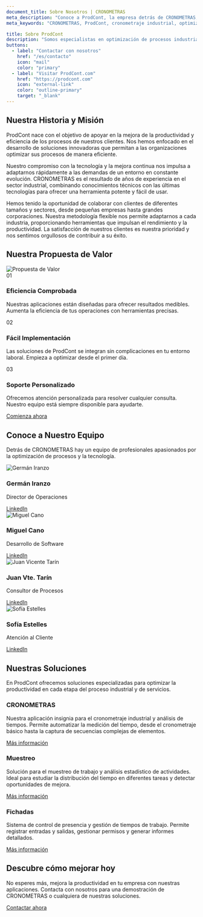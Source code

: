 ```yaml
---
document_title: Sobre Nosotros | CRONOMETRAS
meta_description: "Conoce a ProdCont, la empresa detrás de CRONOMETRAS, la aplicación líder en cronometraje industrial y optimización de procesos."
meta_keywords: "CRONOMETRAS, ProdCont, cronometraje industrial, optimización de procesos, eficiencia industrial, control de producción"

title: Sobre ProdCont
description: "Somos especialistas en optimización de procesos industriales y de servicios, creadores de CRONOMETRAS, la solución definitiva para el cronometraje y análisis de tiempos."
buttons:
  - label: "Contactar con nosotros"
    href: "/es/contacto"
    icon: "mail"
    color: "primary"
  - label: "Visitar ProdCont.com"
    href: "https://prodcont.com"
    icon: "external-link"
    color: "outline-primary"
    target: "_blank"
---
```


<div class="container py-10">
  <div class="row justify-center">
    <div class="md:col-10 lg:col-8">
      <div class="mb-10">
        <h2 class="mb-4">Nuestra Historia y Misión</h2>
        <p class="mb-6">ProdCont nace con el objetivo de apoyar en la mejora de la productividad y eficiencia de los procesos de nuestros clientes. Nos hemos enfocado en el desarrollo de soluciones innovadoras que permitan a las organizaciones optimizar sus procesos de manera eficiente.</p>
        <p class="mb-6">Nuestro compromiso con la tecnología y la mejora continua nos impulsa a adaptarnos rápidamente a las demandas de un entorno en constante evolución. CRONOMETRAS es el resultado de años de experiencia en el sector industrial, combinando conocimientos técnicos con las últimas tecnologías para ofrecer una herramienta potente y fácil de usar.</p>
        <p>Hemos tenido la oportunidad de colaborar con clientes de diferentes tamaños y sectores, desde pequeñas empresas hasta grandes corporaciones. Nuestra metodología flexible nos permite adaptarnos a cada industria, proporcionando herramientas que impulsan el rendimiento y la productividad. La satisfacción de nuestros clientes es nuestra prioridad y nos sentimos orgullosos de contribuir a su éxito.</p>
      </div>
    </div>
  </div>
</div>

<div class="py-16">
  <div class="container">
    <div class="row justify-center">
      <div class="md:col-10 lg:col-8 text-center">
        <h2 class="mb-4">Nuestra Propuesta de Valor</h2>
        <img src="/images/propuesta de valor.jpg" alt="Propuesta de Valor" class="mb-10 mx-auto">
      </div>
    </div>
    
  <div class="row justify-center">
    <div class="md:col-4 mb-8">
      <div class="p-6 h-full dark:bg-gray-700 dark:text-white rounded-lg">
        <div class="mb-4 text-accent">
          <span class="text-2xl font-bold">01</span>
        </div>
        <h3 class="h4 mb-4">Eficiencia Comprobada</h3>
        <p>Nuestras aplicaciones están diseñadas para ofrecer resultados medibles. Aumenta la eficiencia de tus operaciones con herramientas precisas.</p>
      </div>
    </div>
    <div class="md:col-4 mb-8">
      <div class="p-6 h-full dark:bg-gray-700 dark:text-white rounded-lg">
        <div class="mb-4 text-accent">
          <span class="text-2xl font-bold">02</span>
        </div>
        <h3 class="h4 mb-4">Fácil Implementación</h3>
        <p>Las soluciones de ProdCont se integran sin complicaciones en tu entorno laboral. Empieza a optimizar desde el primer día.</p>
      </div>
    </div>
    <div class="md:col-4 mb-8">
      <div class="p-6 h-full dark:bg-gray-700 dark:text-white rounded-lg">
        <div class="mb-4 text-accent">
          <span class="text-2xl font-bold">03</span>
        </div>
        <h3 class="h4 mb-4">Soporte Personalizado</h3>
        <p>Ofrecemos atención personalizada para resolver cualquier consulta. Nuestro equipo está siempre disponible para ayudarte.</p>
      </div>
    </div>
  </div>
  <div class="row justify-center mt-8">
    <div class="md:col-4 text-center">
      <a href="/es/contacto" class="btn-primary bg-accent text-white hover:bg-accent/90 dark:border-white/10 dark:border">Comienza ahora</a>
    </div>
  </div>
</div>
</div>

<div class="container py-16">
  <div class="row justify-center">
    <div class="md:col-10 lg:col-8 text-center mb-10">
      <h2 class="mb-4">Conoce a Nuestro Equipo</h2>
      <p class="mb-6">Detrás de CRONOMETRAS hay un equipo de profesionales apasionados por la optimización de procesos y la tecnología.</p>
    </div>
  </div>
  <div class="row justify-center">
    <div class="sm:col-6 md:col-3 mb-8">
      <div class="text-center">
        <img src="/images/team/german.png" alt="Germán Iranzo" class="rounded-full w-32 h-32 object-cover mx-auto mb-4">
        <h3 class="h5 mb-2">Germán Iranzo</h3>
        <p class="text-sm text-gray-600 mb-2">Director de Operaciones</p>
        <a href="https://www.linkedin.com/in/germ%C3%A1n-iranzo-5733b449/" target="_blank" class="btn-primary btn-sm w-full md:w-auto bg-accent text-white hover:bg-accent/90 dark:border-white/10 dark:border mb-4 md:mb-0 md:mr-4">LinkedIn</a>
      </div>
    </div>
    <div class="sm:col-6 md:col-3 mb-8">
      <div class="text-center">
        <img src="/images/team/miguel.png" alt="Miguel Cano" class="rounded-full w-32 h-32 object-cover mx-auto mb-4">
        <h3 class="h5 mb-2">Miguel Cano</h3>
        <p class="text-sm text-gray-600 mb-2">Desarrollo de Software</p>
        <a href="https://www.linkedin.com/in/miguel-cano-otero/" target="_blank" class="btn-primary btn-sm w-full md:w-auto bg-accent text-white hover:bg-accent/90 dark:border-white/10 dark:border mb-4 md:mb-0 md:mr-4">LinkedIn</a>
      </div>
    </div>
    <div class="sm:col-6 md:col-3 mb-8">
      <div class="text-center">
        <img src="/images/team/juanvi.png" alt="Juan Vicente Tarín" class="rounded-full w-32 h-32 object-cover mx-auto mb-4">
        <h3 class="h5 mb-2">Juan Vte. Tarín</h3>
        <p class="text-sm text-gray-600 mb-2">Consultor de Procesos</p>
        <a href="https://www.linkedin.com/in/juan-vicente-tar%C3%ADn-2a384520/" target="_blank" class="btn-primary btn-sm w-full md:w-auto bg-accent text-white hover:bg-accent/90 dark:border-white/10 dark:border mb-4 md:mb-0 md:mr-4">LinkedIn</a>
      </div>
    </div>
    <div class="sm:col-6 md:col-3 mb-8">
      <div class="text-center">
        <img src="/images/team/sofia.png" alt="Sofía Estelles" class="rounded-full w-32 h-32 object-cover mx-auto mb-4">
        <h3 class="h5 mb-2">Sofía Estelles</h3>
        <p class="text-sm text-gray-600 mb-2">Atención al Cliente</p>
        <a href="https://www.linkedin.com/in/sofia-estelles-miguel-961aba18" target="_blank" class="btn-primary btn-sm w-full md:w-auto bg-accent text-white hover:bg-accent/90 dark:border-white/10 dark:border mb-4 md:mb-0 md:mr-4">LinkedIn</a>
      </div>
    </div>
  </div>
</div>

<div class="py-16">
  <div class="container">
    <div class="row justify-center">
      <div class="md:col-10 lg:col-8 text-center">
        <h2 class="mb-8 dark:text-white">Nuestras Soluciones</h2>
        <p class="mb-10 dark:text-gray-200">En ProdCont ofrecemos soluciones especializadas para optimizar la productividad en cada etapa del proceso industrial y de servicios.</p>
      </div>
    </div>
    <div class="row justify-center">
      <div class="md:col-4 mb-8">
        <div class="bg-white dark:bg-gray-700 p-8 rounded-lg shadow-md h-full">
          <h3 class="h4 mb-4 dark:text-white">CRONOMETRAS</h3>
          <p class="mb-4 dark:text-gray-200">Nuestra aplicación insignia para el cronometraje industrial y análisis de tiempos. Permite automatizar la medición del tiempo, desde el cronometraje básico hasta la captura de secuencias complejas de elementos.</p>
          <a href="/" class="btn-primary btn-sm dark:border-white/10 dark:border">Más información</a>
        </div>
      </div>
      <div class="md:col-4 mb-8">
        <div class="bg-white dark:bg-gray-700 p-8 rounded-lg shadow-md h-full">
          <h3 class="h4 mb-4 dark:text-white">Muestreo</h3>
          <p class="mb-4 dark:text-gray-200">Solución para el muestreo de trabajo y análisis estadístico de actividades. Ideal para estudiar la distribución del tiempo en diferentes tareas y detectar oportunidades de mejora.</p>
          <a href="https://prodcont.com/muestreo/" target="_blank" class="btn-primary btn-sm dark:border-white/10 dark:border">Más información</a>
        </div>
      </div>
      <div class="md:col-4 mb-8">
        <div class="bg-white dark:bg-gray-700 p-8 rounded-lg shadow-md h-full">
          <h3 class="h4 mb-4 dark:text-white">Fichadas</h3>
          <p class="mb-4 dark:text-gray-200">Sistema de control de presencia y gestión de tiempos de trabajo. Permite registrar entradas y salidas, gestionar permisos y generar informes detallados.</p>
          <a href="https://prodcont.com/fichadas/" target="_blank" class="btn-primary btn-sm dark:border-white/10 dark:border">Más información</a>
        </div>
      </div>
    </div>
  </div>
</div>

<div class="container py-16">
  <div class="row justify-center">
    <div class="md:col-10 lg:col-8 text-center">
      <h2 class="mb-4">Descubre cómo mejorar hoy</h2>
      <p class="mb-8">No esperes más, mejora la productividad en tu empresa con nuestras aplicaciones. Contacta con nosotros para una demostración de CRONOMETRAS o cualquiera de nuestras soluciones.</p>
      <a href="/es/contacto" class="btn-primary">Contactar ahora</a>
    </div>
  </div>
</div>
